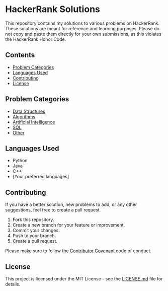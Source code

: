 # HackerRank Solutions

This repository contains my solutions to various problems on HackerRank. These solutions are meant for reference and learning purposes. Please do not copy and paste them directly for your own submissions, as this violates the HackerRank Honor Code.

## Contents

- [Problem Categories](#problem-categories)
- [Languages Used](#languages-used)
- [Contributing](#contributing)
- [License](#license)

## Problem Categories

- [Data Structures](data-structures)
- [Algorithms](algorithms)
- [Artificial Intelligence](artificial-intelligence)
- [SQL](sql)
- [Other](other)

## Languages Used

- Python
- Java
- C++
- [Your preferred languages]

## Contributing

If you have a better solution, new problems to add, or any other suggestions, feel free to create a pull request.

1. Fork this repository.
2. Create a new branch for your feature or improvement.
3. Commit your changes.
4. Push to your branch.
5. Create a pull request.

Please make sure to follow the [Contributor Covenant](CONTRIBUTING.md) code of conduct.

## License

This project is licensed under the MIT License - see the [LICENSE.md](LICENSE.md) file for details.
